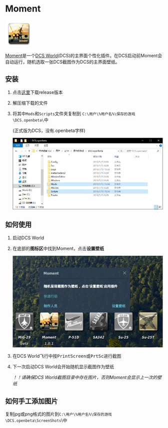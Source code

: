 # Moment

![icon_active](https://github.com/shinelith/dcs-moment/raw/master/assets/icon.png)

[Moment](https://github.com/shinelith/dcs-moment)是一个[DCS World](https://www.digitalcombatsimulator.com)(DCS)的主界面个性化插件。在DCS启动前Moment会自动运行，随机选取一张DCS截图作为DCS的主界面壁纸。

## 安装

1. 点击[这里](https://github.com/shinelith/dcs-moment/archive/v1.0.1.zip)下载release版本

1. 解压缩下载的文件

1. 将其中`Mods`和`Scripts`文件夹复制到 `C:\用户\%用户名%\保存的游戏\DCS.openbeta\`中

   (正式版为DCS，没有.openbeta字样)

   ![1563176080339](https://github.com/shinelith/dcs-moment/raw/master/assets/1563176080339.png)

## 如何使用

1. 启动DCS World

1. 在底部的**图标区**中找到Moment，点击**设置壁纸**

   ![1563176508781](https://github.com/shinelith/dcs-moment/raw/master/assets/1563176508781.png)

1.  在DCS World飞行中按<kbd>PrintScreen</kbd>或<kbd>PrtSc</kbd>进行截图

1. 下一次启动DCS World会开始随机显示截图作为壁纸

   *！！请确保DCS World截图目录中存在图片，否则Moment会显示上一次的壁纸*

## 如何手工添加图片

复制jpg或png格式的图片到`C:\用户\%用户名%\保存的游戏\DCS.openbeta\ScreenShots`\中
